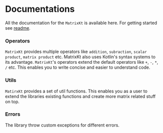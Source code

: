 # Documentations
All the documentation for the `MatrixKt` is available here. 
For getting started see [readme](./README.md).

### Operators
`MatrixKt` provides multiple operators like `addition`, `subraction`, `scalar product`, `matrix product` etc.
MatrixKt also uses Kotlin's syntax systems to its advantage. `MatrixKt`'s operators extend the default operators like `+`, `-`, `*`, `/` etc.
This enables you to write concise and easier to understand code.


### Utils
`MatirxKt` provides a set of util functions. This enables you as a user to extend the libraries existing functions and create more matrix related stuff on top.

### Errors
The library throw custom exceptions for different errors.
